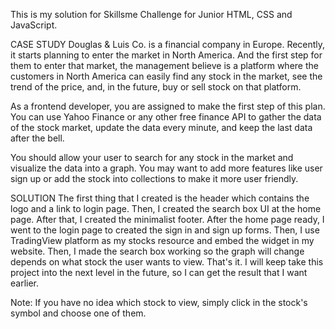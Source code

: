 This is my solution for Skillsme Challenge for Junior HTML, CSS and JavaScript.

CASE STUDY
Douglas & Luis Co. is a financial company in Europe. Recently, it starts planning to enter the market in North America. And the first step for them to enter that market, the management believe is a platform where the customers in North America can easily find any stock in the market, see the trend of the price, and, in the future, buy or sell stock on that platform.

As a frontend developer, you are assigned to make the first step of this plan. You can use Yahoo Finance or any other free finance API to gather the data of the stock market, update the data every minute, and keep the last data after the bell.

You should allow your user to search for any stock in the market and visualize the data into a graph. You may want to add more features like user sign up or add the stock into collections to make it more user friendly.

SOLUTION
The first thing that I created is the header which contains the logo and a link to login page. Then, I created the search box UI at the home page. After that, I created the minimalist footer. After the home page ready, I went to the login page to created the sign in and sign up forms. Then, I use TradingView platform as my stocks resource and embed the widget in my website. Then, I made the search box working so the graph will change depends on what stock the user wants to view. That's it. I will keep take this project into the next level in the future, so I can get the result that I want earlier.

Note: If you have no idea which stock to view, simply click in the stock's symbol and choose one of them.